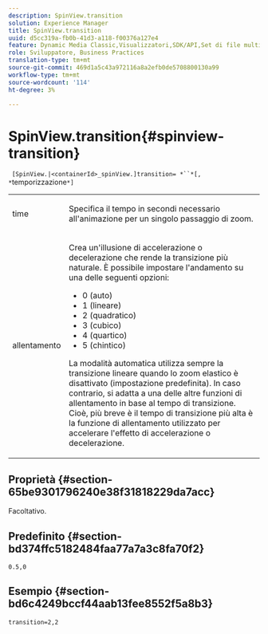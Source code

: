 ```yaml
---
description: SpinView.transition
solution: Experience Manager
title: SpinView.transition
uuid: d5cc319a-fb0b-41d3-a118-f00376a127e4
feature: Dynamic Media Classic,Visualizzatori,SDK/API,Set di file multimediali diversi
role: Sviluppatore, Business Practices
translation-type: tm+mt
source-git-commit: 469d1a5c43a972116a8a2efb0de5708800130a99
workflow-type: tm+mt
source-wordcount: '114'
ht-degree: 3%

---
```



# SpinView.transition{#spinview-transition}

` [SpinView.|<containerId>_spinView.]transition= *``*[, *`temporizzazione`*]`

<table id="table_5B8094216AE94DC59671E06DB941A366"> 
 <tbody> 
  <tr> 
   <td colname="col1"> <p> <span class="codeph"><span class="varname"> time</span></span> </p> </td> 
   <td colname="col2"> <p> Specifica il tempo in secondi necessario all'animazione per un singolo passaggio di zoom. </p> </td> 
  </tr> 
  <tr> 
   <td colname="col1"> <p> <span class="codeph"><span class="varname"> allentamento</span></span> </p> </td> 
   <td colname="col2"> <p> Crea un'illusione di accelerazione o decelerazione che rende la transizione più naturale. È possibile impostare l'andamento su una delle seguenti opzioni: </p> <p> 
     <ul id="ul_7B9694978D96449AB986AED1CF7F649D"> 
      <li id="li_904CEC8AD5834139A5585EE70ACE9C80">0 (auto) </li> 
      <li id="li_471D4CD39C10415497B1714B0AD961B9"> 1 (lineare) </li> 
      <li id="li_7A0F9F1186604E75BAA19626A844236A"> 2 (quadratico) </li> 
      <li id="li_B8D4C40D795642AB835925582B707158"> 3 (cubico) </li> 
      <li id="li_2B9F7324BB89455C89C1CAE1BD5BBB65"> 4 (quartico) </li> 
      <li id="li_B94A553B6E844247BE88ECA0A8CEB811"> 5 (chintico) </li> 
     </ul> </p> <p>La modalità automatica utilizza sempre la transizione lineare quando lo zoom elastico è disattivato (impostazione predefinita). In caso contrario, si adatta a una delle altre funzioni di allentamento in base al tempo di transizione. Cioè, più breve è il tempo di transizione più alta è la funzione di allentamento utilizzato per accelerare l'effetto di accelerazione o decelerazione. </p> </td> 
  </tr> 
 </tbody> 
</table>

## Proprietà {#section-65be9301796240e38f31818229da7acc}

Facoltativo.

## Predefinito {#section-bd374ffc5182484faa77a7a3c8fa70f2}

`0.5,0`

## Esempio {#section-bd6c4249bccf44aab13fee8552f5a8b3}

`transition=2,2`
